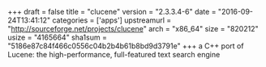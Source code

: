 +++
draft = false
title = "clucene"
version = "2.3.3.4-6"
date = "2016-09-24T13:41:12"
categories = ['apps']
upstreamurl = "http://sourceforge.net/projects/clucene"
arch = "x86_64"
size = "820212"
usize = "4165664"
sha1sum = "5186e87c84f466c0556c04b2b4b61b8bd9d3791e"
+++
a C++ port of Lucene: the high-performance, full-featured text search engine
